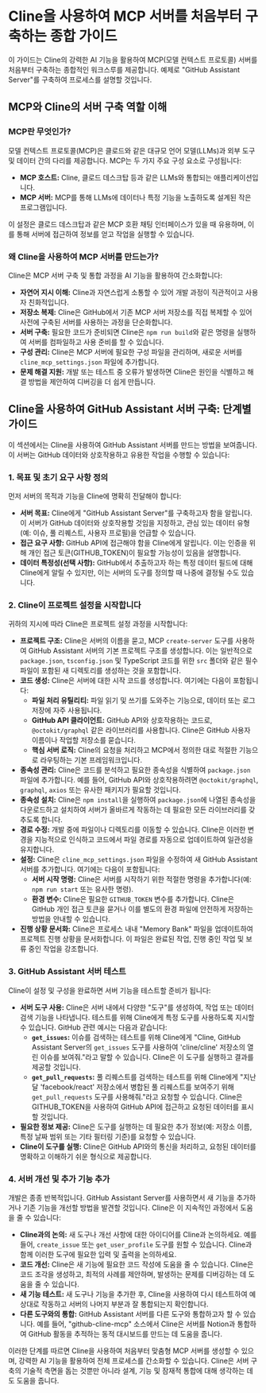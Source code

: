# Cline을 사용하여 MCP 서버를 처음부터 구축하는 종합 가이드

이 가이드는 Cline의 강력한 AI 기능을 활용하여 MCP(모델 컨텍스트 프로토콜) 서버를 처음부터 구축하는 종합적인 워크스루를 제공합니다. 예제로 "GitHub Assistant Server"를 구축하여 프로세스를 설명할 것입니다.

## MCP와 Cline의 서버 구축 역할 이해

### MCP란 무엇인가?

모델 컨텍스트 프로토콜(MCP)은 클로드와 같은 대규모 언어 모델(LLMs)과 외부 도구 및 데이터 간의 다리를 제공합니다. MCP는 두 가지 주요 구성 요소로 구성됩니다:

-   **MCP 호스트:** Cline, 클로드 데스크탑 등과 같은 LLMs와 통합되는 애플리케이션입니다.
-   **MCP 서버:** MCP를 통해 LLMs에 데이터나 특정 기능을 노출하도록 설계된 작은 프로그램입니다.

이 설정은 클로드 데스크탑과 같은 MCP 호환 채팅 인터페이스가 있을 때 유용하며, 이를 통해 서버에 접근하여 정보를 얻고 작업을 실행할 수 있습니다.

### 왜 Cline을 사용하여 MCP 서버를 만드는가?

Cline은 MCP 서버 구축 및 통합 과정을 AI 기능을 활용하여 간소화합니다:

-   **자연어 지시 이해:** Cline과 자연스럽게 소통할 수 있어 개발 과정이 직관적이고 사용자 친화적입니다.
-   **저장소 복제:** Cline은 GitHub에서 기존 MCP 서버 저장소를 직접 복제할 수 있어 사전에 구축된 서버를 사용하는 과정을 단순화합니다.
-   **서버 구축:** 필요한 코드가 준비되면 Cline은 `npm run build`와 같은 명령을 실행하여 서버를 컴파일하고 사용 준비를 할 수 있습니다.
-   **구성 관리:** Cline은 MCP 서버에 필요한 구성 파일을 관리하며, 새로운 서버를 `cline_mcp_settings.json` 파일에 추가합니다.
-   **문제 해결 지원:** 개발 또는 테스트 중 오류가 발생하면 Cline은 원인을 식별하고 해결 방법을 제안하여 디버깅을 더 쉽게 만듭니다.

## Cline을 사용하여 GitHub Assistant 서버 구축: 단계별 가이드

이 섹션에서는 Cline을 사용하여 GitHub Assistant 서버를 만드는 방법을 보여줍니다. 이 서버는 GitHub 데이터와 상호작용하고 유용한 작업을 수행할 수 있습니다:

### 1. 목표 및 초기 요구 사항 정의

먼저 서버의 목적과 기능을 Cline에 명확히 전달해야 합니다:

-   **서버 목표:** Cline에게 "GitHub Assistant Server"를 구축하고자 함을 알립니다. 이 서버가 GitHub 데이터와 상호작용할 것임을 지정하고, 관심 있는 데이터 유형(예: 이슈, 풀 리퀘스트, 사용자 프로필)을 언급할 수 있습니다.
-   **접근 요구 사항:** GitHub API에 접근해야 함을 Cline에게 알립니다. 이는 인증을 위해 개인 접근 토큰(GITHUB_TOKEN)이 필요할 가능성이 있음을 설명합니다.
-   **데이터 특정성(선택 사항):** GitHub에서 추출하고자 하는 특정 데이터 필드에 대해 Cline에게 알릴 수 있지만, 이는 서버의 도구를 정의할 때 나중에 결정될 수도 있습니다.

### 2. Cline이 프로젝트 설정을 시작합니다

귀하의 지시에 따라 Cline은 프로젝트 설정 과정을 시작합니다:
-   **프로젝트 구조:** Cline은 서버의 이름을 묻고, MCP `create-server` 도구를 사용하여 GitHub Assistant 서버의 기본 프로젝트 구조를 생성합니다. 이는 일반적으로 `package.json`, `tsconfig.json` 및 TypeScript 코드를 위한 `src` 폴더와 같은 필수 파일이 포함된 새 디렉토리를 생성하는 것을 포함합니다.
-   **코드 생성:** Cline은 서버에 대한 시작 코드를 생성합니다. 여기에는 다음이 포함됩니다:
    -   **파일 처리 유틸리티:** 파일 읽기 및 쓰기를 도와주는 기능으로, 데이터 또는 로그 저장에 자주 사용됩니다.
    -   **GitHub API 클라이언트:** GitHub API와 상호작용하는 코드로, `@octokit/graphql` 같은 라이브러리를 사용합니다. Cline은 GitHub 사용자 이름이나 작업할 저장소를 묻습니다.
    -   **핵심 서버 로직:** Cline의 요청을 처리하고 MCP에서 정의한 대로 적절한 기능으로 라우팅하는 기본 프레임워크입니다.
-   **종속성 관리:** Cline은 코드를 분석하고 필요한 종속성을 식별하여 `package.json` 파일에 추가합니다. 예를 들어, GitHub API와 상호작용하려면 `@octokit/graphql`, `graphql`, `axios` 또는 유사한 패키지가 필요할 것입니다.
-   **종속성 설치:** Cline은 `npm install`을 실행하여 `package.json`에 나열된 종속성을 다운로드하고 설치하여 서버가 올바르게 작동하는 데 필요한 모든 라이브러리를 갖추도록 합니다.
-   **경로 수정:** 개발 중에 파일이나 디렉토리를 이동할 수 있습니다. Cline은 이러한 변경을 지능적으로 인식하고 코드에서 파일 경로를 자동으로 업데이트하여 일관성을 유지합니다.
-   **설정:** Cline은 `cline_mcp_settings.json` 파일을 수정하여 새 GitHub Assistant 서버를 추가합니다. 여기에는 다음이 포함됩니다:
    -   **서버 시작 명령:** Cline은 서버를 시작하기 위한 적절한 명령을 추가합니다(예: `npm run start` 또는 유사한 명령).
    -   **환경 변수:** Cline은 필요한 `GITHUB_TOKEN` 변수를 추가합니다. Cline은 GitHub 개인 접근 토큰을 묻거나 이를 별도의 환경 파일에 안전하게 저장하는 방법을 안내할 수 있습니다.
-   **진행 상황 문서화:** Cline은 프로세스 내내 "Memory Bank" 파일을 업데이트하여 프로젝트 진행 상황을 문서화합니다. 이 파일은 완료된 작업, 진행 중인 작업 및 보류 중인 작업을 강조합니다.

### 3. GitHub Assistant 서버 테스트

Cline이 설정 및 구성을 완료하면 서버 기능을 테스트할 준비가 됩니다:
- **서버 도구 사용:** Cline은 서버 내에서 다양한 "도구"를 생성하여, 작업 또는 데이터 검색 기능을 나타냅니다. 테스트를 위해 Cline에게 특정 도구를 사용하도록 지시할 수 있습니다. GitHub 관련 예시는 다음과 같습니다:
    - **`get_issues`:** 이슈를 검색하는 테스트를 위해 Cline에게 "Cline, GitHub Assistant Server의 `get_issues` 도구를 사용하여 'cline/cline' 저장소의 열린 이슈를 보여줘."라고 말할 수 있습니다. Cline은 이 도구를 실행하고 결과를 제공할 것입니다.
    - **`get_pull_requests`:** 풀 리퀘스트를 검색하는 테스트를 위해 Cline에게 "지난 달 'facebook/react' 저장소에서 병합된 풀 리퀘스트를 보여주기 위해 `get_pull_requests` 도구를 사용해줘."라고 요청할 수 있습니다. Cline은 GITHUB_TOKEN을 사용하여 GitHub API에 접근하고 요청된 데이터를 표시할 것입니다.
- **필요한 정보 제공:** Cline은 도구를 실행하는 데 필요한 추가 정보(예: 저장소 이름, 특정 날짜 범위 또는 기타 필터링 기준)를 요청할 수 있습니다.
- **Cline이 도구를 실행:** Cline은 GitHub API와의 통신을 처리하고, 요청된 데이터를 명확하고 이해하기 쉬운 형식으로 제공합니다.

### 4. 서버 개선 및 추가 기능 추가

개발은 종종 반복적입니다. GitHub Assistant Server를 사용하면서 새 기능을 추가하거나 기존 기능을 개선할 방법을 발견할 것입니다. Cline은 이 지속적인 과정에서 도움을 줄 수 있습니다:

- **Cline과의 논의:** 새 도구나 개선 사항에 대한 아이디어를 Cline과 논의하세요. 예를 들어, `create_issue` 또는 `get_user_profile` 도구를 원할 수 있습니다. Cline과 함께 이러한 도구에 필요한 입력 및 출력을 논의하세요.
- **코드 개선:** Cline은 새 기능에 필요한 코드 작성에 도움을 줄 수 있습니다. Cline은 코드 조각을 생성하고, 최적의 사례를 제안하며, 발생하는 문제를 디버깅하는 데 도움을 줄 수 있습니다.
- **새 기능 테스트:** 새 도구나 기능을 추가한 후, Cline을 사용하여 다시 테스트하여 예상대로 작동하고 서버의 나머지 부분과 잘 통합되는지 확인합니다.
- **다른 도구와의 통합:** GitHub Assistant 서버를 다른 도구와 통합하고자 할 수 있습니다. 예를 들어, "github-cline-mcp" 소스에서 Cline은 서버를 Notion과 통합하여 GitHub 활동을 추적하는 동적 대시보드를 만드는 데 도움을 줍니다.

이러한 단계를 따르면 Cline을 사용하여 처음부터 맞춤형 MCP 서버를 생성할 수 있으며, 강력한 AI 기능을 활용하여 전체 프로세스를 간소화할 수 있습니다. Cline은 서버 구축의 기술적 측면을 돕는 것뿐만 아니라 설계, 기능 및 잠재적 통합에 대해 생각하는 데도 도움을 줍니다.